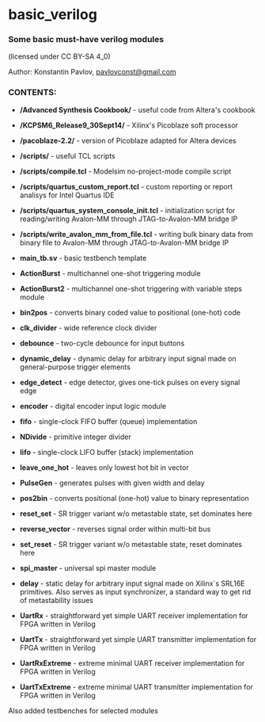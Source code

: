 ﻿# basic_verilog
### Some basic must-have verilog modules


(licensed under CC BY-SA 4_0)


Author: Konstantin Pavlov, pavlovconst@gmail.com


### CONTENTS:

* **/Advanced Synthesis Cookbook/**   - useful code from Altera's cookbook
* **/KCPSM6_Release9_30Sept14/**    - Xilinx's Picoblaze soft processor
* **/pacoblaze-2.2/**   - version of Picoblaze adapted for Altera devices


* **/scripts/**   - useful TCL scripts
* **/scripts/compile.tcl**   - Modelsim no-project-mode compile script
* **/scripts/quartus_custom_report.tcl**   - custom reporting or report analisys for Intel Quartus IDE
* **/scripts/quartus_system_console_init.tcl**   - initialization script for reading/writing Avalon-MM through JTAG-to-Avalon-MM bridge IP
* **/scripts/write_avalon_mm_from_file.tcl**   - writing bulk binary data from binary file to Avalon-MM through JTAG-to-Avalon-MM bridge IP


* **main_tb.sv**   - basic testbench template


* **ActionBurst**   - multichannel one-shot triggering module
* **ActionBurst2**    - multichannel one-shot triggering with variable steps module
* **bin2pos**   - converts binary coded value to positional (one-hot) code
* **clk_divider**    - wide reference clock divider
* **debounce**    - two-cycle debounce for input buttons
* **dynamic_delay**    - dynamic delay for arbitrary input signal made on general-purpose trigger elements
* **edge_detect**    - edge detector, gives one-tick pulses on every signal edge
* **encoder**   - digital encoder input logic module
* **fifo**    - single-clock FIFO buffer (queue) implementation
* **NDivide**   - primitive integer divider
* **lifo**   - single-clock LIFO buffer (stack) implementation
* **leave_one_hot**   - leaves only lowest hot bit in vector
* **PulseGen**    - generates pulses with given width and delay
* **pos2bin**   - converts positional (one-hot) value to binary representation
* **reset_set**    - SR trigger variant w/o metastable state, set dominates here
* **reverse_vector**    - reverses signal order within multi-bit bus
* **set_reset**    - SR trigger variant w/o metastable state, reset dominates here
* **spi_master**    - universal spi master module
* **delay**    - static delay for arbitrary input signal made on Xilinx`s SRL16E primitives. Also serves as input synchronizer, a standard way to get rid of metastability issues
* **UartRx**    - straightforward yet simple UART receiver implementation for FPGA written in Verilog
* **UartTx**    - straightforward yet simple UART transmitter implementation for FPGA written in Verilog
* **UartRxExtreme**   - extreme minimal UART receiver implementation for FPGA written in Verilog
* **UartTxExtreme**   - extreme minimal UART transmitter implementation for FPGA written in Verilog



Also added testbenches for selected modules


